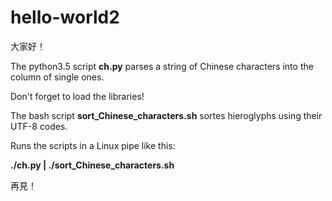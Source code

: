 # hello-world2
大家好！

The python3.5 script **ch.py** parses a string of Chinese characters into the column of single ones.

Don't forget to load the libraries!

The bash script **sort_Chinese_characters.sh** sortes hieroglyphs using their UTF-8 codes.

Runs the scripts in a Linux pipe like this:

**./ch.py | ./sort_Chinese_characters.sh**

再見！
